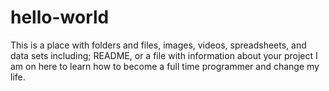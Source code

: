 # hello-world
This is a place with folders and files, images, videos, spreadsheets, and data sets including; README, or a file with information about your project
I am on here to learn how to become a full time programmer and change my life.
